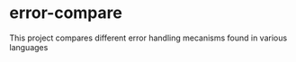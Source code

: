 # error-compare
This project compares different error handling mecanisms found in various languages
